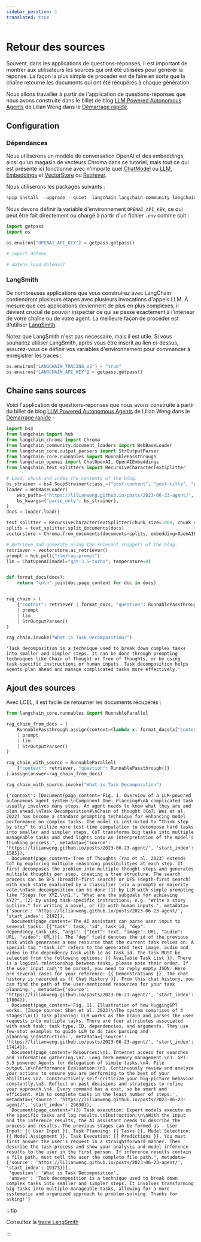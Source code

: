 ```yaml
---
sidebar_position: 1
translated: true
---
```


# Retour des sources

Souvent, dans les applications de questions-réponses, il est important de montrer aux utilisateurs les sources qui ont été utilisées pour générer la réponse. La façon la plus simple de procéder est de faire en sorte que la chaîne retourne les documents qui ont été récupérés à chaque génération.

Nous allons travailler à partir de l'application de questions-réponses que nous avons construite dans le billet de blog [LLM Powered Autonomous Agents](https://lilianweng.github.io/posts/2023-06-23-agent/) de Lilian Weng dans le [Démarrage rapide](/docs/use_cases/question_answering/quickstart).

## Configuration

### Dépendances

Nous utiliserons un modèle de conversation OpenAI et des embeddings, ainsi qu'un magasin de vecteurs Chroma dans ce tutoriel, mais tout ce qui est présenté ici fonctionne avec n'importe quel [ChatModel](/docs/modules/model_io/chat/) ou [LLM](/docs/modules/model_io/llms/), [Embeddings](/docs/modules/data_connection/text_embedding/) et [VectorStore](/docs/modules/data_connection/vectorstores/) ou [Retriever](/docs/modules/data_connection/retrievers/).

Nous utiliserons les packages suivants :

```python
%pip install --upgrade --quiet  langchain langchain-community langchainhub langchain-openai langchain-chroma bs4
```

Nous devons définir la variable d'environnement `OPENAI_API_KEY`, ce qui peut être fait directement ou chargé à partir d'un fichier `.env` comme suit :

```python
import getpass
import os

os.environ["OPENAI_API_KEY"] = getpass.getpass()

# import dotenv

# dotenv.load_dotenv()
```

### LangSmith

De nombreuses applications que vous construirez avec LangChain contiendront plusieurs étapes avec plusieurs invocations d'appels LLM. À mesure que ces applications deviennent de plus en plus complexes, il devient crucial de pouvoir inspecter ce qui se passe exactement à l'intérieur de votre chaîne ou de votre agent. La meilleure façon de procéder est d'utiliser [LangSmith](https://smith.langchain.com).

Notez que LangSmith n'est pas nécessaire, mais il est utile. Si vous souhaitez utiliser LangSmith, après vous être inscrit au lien ci-dessus, assurez-vous de définir vos variables d'environnement pour commencer à enregistrer les traces :

```python
os.environ["LANGCHAIN_TRACING_V2"] = "true"
os.environ["LANGCHAIN_API_KEY"] = getpass.getpass()
```

## Chaîne sans sources

Voici l'application de questions-réponses que nous avons construite à partir du billet de blog [LLM Powered Autonomous Agents](https://lilianweng.github.io/posts/2023-06-23-agent/) de Lilian Weng dans le [Démarrage rapide](/docs/use_cases/question_answering/quickstart) :

```python
import bs4
from langchain import hub
from langchain_chroma import Chroma
from langchain_community.document_loaders import WebBaseLoader
from langchain_core.output_parsers import StrOutputParser
from langchain_core.runnables import RunnablePassthrough
from langchain_openai import ChatOpenAI, OpenAIEmbeddings
from langchain_text_splitters import RecursiveCharacterTextSplitter
```

```python
# Load, chunk and index the contents of the blog.
bs_strainer = bs4.SoupStrainer(class_=("post-content", "post-title", "post-header"))
loader = WebBaseLoader(
    web_paths=("https://lilianweng.github.io/posts/2023-06-23-agent/",),
    bs_kwargs={"parse_only": bs_strainer},
)
docs = loader.load()

text_splitter = RecursiveCharacterTextSplitter(chunk_size=1000, chunk_overlap=200)
splits = text_splitter.split_documents(docs)
vectorstore = Chroma.from_documents(documents=splits, embedding=OpenAIEmbeddings())

# Retrieve and generate using the relevant snippets of the blog.
retriever = vectorstore.as_retriever()
prompt = hub.pull("rlm/rag-prompt")
llm = ChatOpenAI(model="gpt-3.5-turbo", temperature=0)


def format_docs(docs):
    return "\n\n".join(doc.page_content for doc in docs)


rag_chain = (
    {"context": retriever | format_docs, "question": RunnablePassthrough()}
    | prompt
    | llm
    | StrOutputParser()
)
```

```python
rag_chain.invoke("What is Task Decomposition?")
```

```output
'Task decomposition is a technique used to break down complex tasks into smaller and simpler steps. It can be done through prompting techniques like Chain of Thought or Tree of Thoughts, or by using task-specific instructions or human inputs. Task decomposition helps agents plan ahead and manage complicated tasks more effectively.'
```

## Ajout des sources

Avec LCEL, il est facile de retourner les documents récupérés :

```python
from langchain_core.runnables import RunnableParallel

rag_chain_from_docs = (
    RunnablePassthrough.assign(context=(lambda x: format_docs(x["context"])))
    | prompt
    | llm
    | StrOutputParser()
)

rag_chain_with_source = RunnableParallel(
    {"context": retriever, "question": RunnablePassthrough()}
).assign(answer=rag_chain_from_docs)

rag_chain_with_source.invoke("What is Task Decomposition")
```

```output
{'context': [Document(page_content='Fig. 1. Overview of a LLM-powered autonomous agent system.\nComponent One: Planning#\nA complicated task usually involves many steps. An agent needs to know what they are and plan ahead.\nTask Decomposition#\nChain of thought (CoT; Wei et al. 2022) has become a standard prompting technique for enhancing model performance on complex tasks. The model is instructed to “think step by step” to utilize more test-time computation to decompose hard tasks into smaller and simpler steps. CoT transforms big tasks into multiple manageable tasks and shed lights into an interpretation of the model’s thinking process.', metadata={'source': 'https://lilianweng.github.io/posts/2023-06-23-agent/', 'start_index': 1585}),
  Document(page_content='Tree of Thoughts (Yao et al. 2023) extends CoT by exploring multiple reasoning possibilities at each step. It first decomposes the problem into multiple thought steps and generates multiple thoughts per step, creating a tree structure. The search process can be BFS (breadth-first search) or DFS (depth-first search) with each state evaluated by a classifier (via a prompt) or majority vote.\nTask decomposition can be done (1) by LLM with simple prompting like "Steps for XYZ.\\n1.", "What are the subgoals for achieving XYZ?", (2) by using task-specific instructions; e.g. "Write a story outline." for writing a novel, or (3) with human inputs.', metadata={'source': 'https://lilianweng.github.io/posts/2023-06-23-agent/', 'start_index': 2192}),
  Document(page_content='The AI assistant can parse user input to several tasks: [{"task": task, "id", task_id, "dep": dependency_task_ids, "args": {"text": text, "image": URL, "audio": URL, "video": URL}}]. The "dep" field denotes the id of the previous task which generates a new resource that the current task relies on. A special tag "-task_id" refers to the generated text image, audio and video in the dependency task with id as task_id. The task MUST be selected from the following options: {{ Available Task List }}. There is a logical relationship between tasks, please note their order. If the user input can\'t be parsed, you need to reply empty JSON. Here are several cases for your reference: {{ Demonstrations }}. The chat history is recorded as {{ Chat History }}. From this chat history, you can find the path of the user-mentioned resources for your task planning.', metadata={'source': 'https://lilianweng.github.io/posts/2023-06-23-agent/', 'start_index': 17804}),
  Document(page_content='Fig. 11. Illustration of how HuggingGPT works. (Image source: Shen et al. 2023)\nThe system comprises of 4 stages:\n(1) Task planning: LLM works as the brain and parses the user requests into multiple tasks. There are four attributes associated with each task: task type, ID, dependencies, and arguments. They use few-shot examples to guide LLM to do task parsing and planning.\nInstruction:', metadata={'source': 'https://lilianweng.github.io/posts/2023-06-23-agent/', 'start_index': 17414}),
  Document(page_content='Resources:\n1. Internet access for searches and information gathering.\n2. Long Term memory management.\n3. GPT-3.5 powered Agents for delegation of simple tasks.\n4. File output.\n\nPerformance Evaluation:\n1. Continuously review and analyze your actions to ensure you are performing to the best of your abilities.\n2. Constructively self-criticize your big-picture behavior constantly.\n3. Reflect on past decisions and strategies to refine your approach.\n4. Every command has a cost, so be smart and efficient. Aim to complete tasks in the least number of steps.', metadata={'source': 'https://lilianweng.github.io/posts/2023-06-23-agent/', 'start_index': 29630}),
  Document(page_content="(3) Task execution: Expert models execute on the specific tasks and log results.\nInstruction:\n\nWith the input and the inference results, the AI assistant needs to describe the process and results. The previous stages can be formed as - User Input: {{ User Input }}, Task Planning: {{ Tasks }}, Model Selection: {{ Model Assignment }}, Task Execution: {{ Predictions }}. You must first answer the user's request in a straightforward manner. Then describe the task process and show your analysis and model inference results to the user in the first person. If inference results contain a file path, must tell the user the complete file path.", metadata={'source': 'https://lilianweng.github.io/posts/2023-06-23-agent/', 'start_index': 19373})],
 'question': 'What is Task Decomposition',
 'answer': 'Task decomposition is a technique used to break down complex tasks into smaller and simpler steps. It involves transforming big tasks into multiple manageable tasks, allowing for a more systematic and organized approach to problem-solving. Thanks for asking!'}
```

:::tip

Consultez la [trace LangSmith](https://smith.langchain.com/public/007d7e01-cb62-4a84-8b71-b24767f953ee/r)

:::
